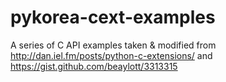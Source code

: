 pykorea-cext-examples
=====================

A series of C API examples taken &amp; modified from http://dan.iel.fm/posts/python-c-extensions/ and  https://gist.github.com/beaylott/3313315
